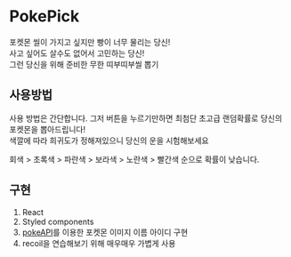 # PokePick

포켓몬 씰이 가지고 싶지만 빵이 너무 물리는 당신!  
사고 싶어도 살수도 없어서 고민하는 당신!  
그런 당신을 위해 준비한 무한 띠부띠부씰 뽑기  

## 사용방법
사용 방법은 간단합니다. 그저 버튼을 누르기만하면 최첨단 초고급 랜덤확률로 당신의 포켓몬을 뽑아드립니다!  
색깔에 따라 희귀도가 정해져있으니 당신의 운을 시험해보세요  

회색 > 초록색 > 파란색 > 보라색 > 노란색 > 빨간색 순으로 확률이 낮습니다.

## 구현
1. React
2. Styled components
3. [pokeAPI](https://pokeapi.co/)를 이용한 포켓몬 이미지 이름 아이디 구현
4. recoil을 연습해보기 위해 매우매우 가볍게 사용
